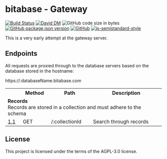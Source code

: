 # bitabase - Gateway
[![Build Status](https://travis-ci.org/bitabase/bitabase-gateway.svg?branch=master)](https://travis-ci.org/bitabase/bitabase-gateway)
[![David DM](https://david-dm.org/bitabase/bitabase-gateway.svg)](https://david-dm.org/bitabase/bitabase-gateway)
![GitHub code size in bytes](https://img.shields.io/github/languages/code-size/bitabase/bitabase-gateway)
[![GitHub package.json version](https://img.shields.io/github/package-json/v/bitabase/bitabase-gateway)](https://github.com/bitabase/bitabase-gateway/blob/master/package.json)
[![GitHub](https://img.shields.io/github/license/bitabase/bitabase-gateway)](https://github.com/bitabase/bitabase-gateway/blob/master/LICENSE)
[![js-semistandard-style](https://img.shields.io/badge/code%20style-semistandard-brightgreen.svg?style=flat-square)](https://github.com/standard/semistandard)

This is a very early attempt at the gateway server.

## Endpoints

All requests are proxied through to the database servers based on the
database stored in the hostname:

https://:databaseName.bitabase.com

<table>
  <tr>
    <th></th>
    <th>Method</th>
    <th>Path</th>
    <th>Description</th>
  </tr>
  <tr>
    <td colspan=4>
      <strong>Records</strong></br>
      Records are stored in a collection and must adhere to the schema
    </td>
  </tr>
  <tr>
    <td><a href="https://www.github.com/bitabase/bitabase-gateway">1.1</a></td>
    <td>GET</td>
    <td>/:collectionId</td>
    <td>Search through records</td>
  </tr>
</table>

## License
This project is licensed under the terms of the AGPL-3.0 license.
